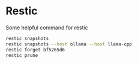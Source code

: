 # Restic

Some helpful command for restic

```bash
restic snapshots
restic snapshots --host ollama --host llama-cpp
restic forget bf5265d6
restic prune
```